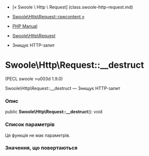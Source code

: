 - [« Swoole \ Http \ Request] (class.swoole-http-request.md)
- [Swoole\Http\Request::rawcontent
»](swoole-http-request.rawcontent.md)

- [PHP Manual](index.md)
- [Swoole\Http\Request](class.swoole-http-request.md)
- Знищує HTTP-запит

# Swoole\Http\Request::\_\_destruct

(PECL swoole \>u003d 1.9.0)

Swoole\Http\Request::\_\_destruct — Знищує HTTP-запит

### Опис

public **Swoole\Http\Request::\_\_destruct**(): void

### Список параметрів

Ця функція не має параметрів.

### Значення, що повертаються
